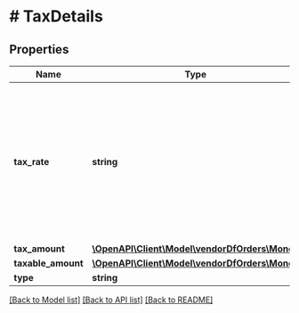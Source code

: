 # # TaxDetails

## Properties

Name | Type | Description | Notes
------------ | ------------- | ------------- | -------------
**tax_rate** | **string** | A decimal number with no loss of precision. Useful when precision loss is unacceptable, as with currencies. Follows RFC7159 for number representation. | [optional]
**tax_amount** | [**\OpenAPI\Client\Model\vendorDfOrders\Money**](Money.md) |  |
**taxable_amount** | [**\OpenAPI\Client\Model\vendorDfOrders\Money**](Money.md) |  | [optional]
**type** | **string** | Tax type. | [optional]

[[Back to Model list]](../../README.md#models) [[Back to API list]](../../README.md#endpoints) [[Back to README]](../../README.md)
